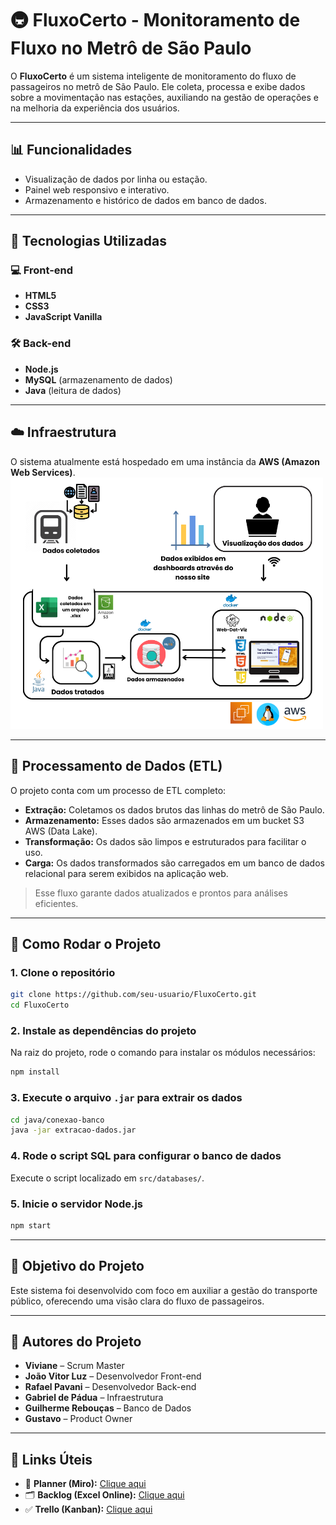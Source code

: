 # 🚇 FluxoCerto - Monitoramento de Fluxo no Metrô de São Paulo

O **FluxoCerto** é um sistema inteligente de monitoramento do fluxo de passageiros no metrô de São Paulo. Ele coleta, processa e exibe dados sobre a movimentação nas estações, auxiliando na gestão de operações e na melhoria da experiência dos usuários.

---

## 📊 Funcionalidades

- Visualização de dados por linha ou estação.
- Painel web responsivo e interativo.
- Armazenamento e histórico de dados em banco de dados.

---

## 🧰 Tecnologias Utilizadas

### 💻 Front-end
- **HTML5**
- **CSS3**
- **JavaScript Vanilla**

### 🛠️ Back-end
- **Node.js**
- **MySQL** (armazenamento de dados)
- **Java** (leitura de dados)

---

## ☁️ Infraestrutura

O sistema atualmente está hospedado em uma instância da **AWS (Amazon Web Services)**.
<br>
<img src="Documentos/ArquiteturaSolucao/ArquiteturaSolucao-FluxoCerto.png" alt="Imagem da arquitetura do sistema" width="500">

---

## 🧪 Processamento de Dados (ETL)

O projeto conta com um processo de ETL completo:

- **Extração:** Coletamos os dados brutos das linhas do metrô de São Paulo.
- **Armazenamento:** Esses dados são armazenados em um bucket S3 AWS (Data Lake).
- **Transformação:** Os dados são limpos e estruturados para facilitar o uso.
- **Carga:** Os dados transformados são carregados em um banco de dados relacional para serem exibidos na aplicação web.

>Esse fluxo garante dados atualizados e prontos para análises eficientes.

---

## 🔧 Como Rodar o Projeto

### 1. Clone o repositório

```bash
git clone https://github.com/seu-usuario/FluxoCerto.git
cd FluxoCerto
```

### 2. Instale as dependências do projeto

Na raiz do projeto, rode o comando para instalar os módulos necessários:

```bash
npm install
```

### 3. Execute o arquivo `.jar` para extrair os dados

```bash
cd java/conexao-banco
java -jar extracao-dados.jar
```

### 4. Rode o script SQL para configurar o banco de dados

Execute o script localizado em `src/databases/`.

### 5. Inicie o servidor Node.js

```bash
npm start
```

---

## 🚀 Objetivo do Projeto

Este sistema foi desenvolvido com foco em auxiliar a gestão do transporte público, oferecendo uma visão clara do fluxo de passageiros.

---

## 👥 Autores do Projeto

- **Viviane** – Scrum Master  
- **João Vitor Luz** – Desenvolvedor Front-end  
- **Rafael Pavani** – Desenvolvedor Back-end  
- **Gabriel de Pádua** – Infraestrutura  
- **Guilherme Rebouças** – Banco de Dados  
- **Gustavo** – Product Owner  

---

## 🔗 Links Úteis

- 📌 **Planner (Miro):** [Clique aqui](https://miro.com/app/board/uXjVITExIkE=/)
- 🗂️ **Backlog (Excel Online):** [Clique aqui](https://bandteccom-my.sharepoint.com/:x:/g/personal/viviane_santos_sptech_school/EQ5FbnlDBcpFnK5Slh18lgMBHZb7KZhylR-mb_dmGqfBrg?e=beqnkh)
- ✅ **Trello (Kanban):** [Clique aqui](https://trello.com/b/NAJkOgH3/fluxo-certo-pi)

